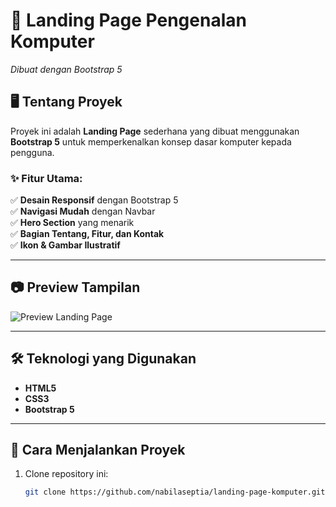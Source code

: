 # 🚀 Landing Page Pengenalan Komputer  
*Dibuat dengan Bootstrap 5*  

## 🖥️ Tentang Proyek  
Proyek ini adalah **Landing Page** sederhana yang dibuat menggunakan **Bootstrap 5** untuk memperkenalkan konsep dasar komputer kepada pengguna.  

### ✨ Fitur Utama:  
✅ **Desain Responsif** dengan Bootstrap 5  
✅ **Navigasi Mudah** dengan Navbar  
✅ **Hero Section** yang menarik  
✅ **Bagian Tentang, Fitur, dan Kontak**  
✅ **Ikon & Gambar Ilustratif**  

---

## 📷 Preview Tampilan  
![Preview Landing Page](https://source.unsplash.com/800x400/?computer,technology)  

---

## 🛠️ Teknologi yang Digunakan  
- **HTML5**  
- **CSS3**  
- **Bootstrap 5**  

---

## 🚀 Cara Menjalankan Proyek  
1. Clone repository ini:  
   ```sh
   git clone https://github.com/nabilaseptia/landing-page-komputer.git
